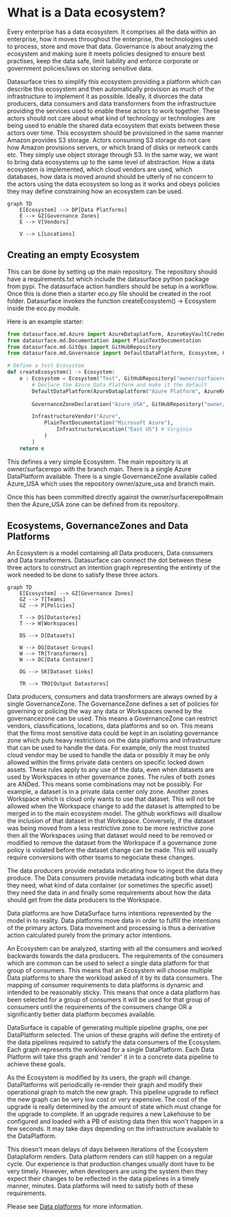 # What is a Data ecosystem?

Every enterprise has a data ecosystem. It comprises all the data within an enterprise, how it moves throughout the enterprise, the technologies used to process, store and move that data. Governance is about analyzing the ecosystem and making sure it meets policies designed to ensure best practises, keep the data safe, limit liability and enforce corporate or government policies/laws on storing sensitive data.

Datasurface tries to simplify this ecosystem providing a platform which can describe this ecosystem and then automatically provision as much of the infrastructure to implement it as possible. Ideally, it divorces the data producers, data consumers and data transformers from the infrastructure providing the services used to enable these actors to work together. These actors should not care about what kind of technology or technologies are being used to enable the shared data ecosystem that exists between these actors over time. This ecosystem should be provisioned in the same manner Amazon provides S3 storage. Actors consuming S3 storage do not care how Amazon provisions servers, or which brand of disks or network cards etc. They simply use object storage through S3. In the same way, we want to bring data ecosystems up to the same level of abstraction. How a data ecosystem is implemented, which cloud vendors are used, which databases, how data is moved around should be utterly of no concern to the actors using the data ecosystem so long as it works and obeys policies they may define constraining how an ecosystem can be used.

```mermaid
graph TD
    E[Ecosystem] --> DP[Data Platforms]
    E --> GZ[Governance Zones]
    E --> V[Vendors]

    V --> L[Locations]
```

## Creating an empty Ecosystem

This can be done by setting up the main repository. The repository should have a requirements.txt which include the datasurface python package from pypi. The datasurface action handlers should be setup in a workflow. Once this is done then a starter eco.py file should be created in the root folder. Datasurface invokes the function createEcosystem() -> Ecosystem inside the eco.py module.

Here is an example starter:

```python
from datasurface.md.Azure import AzureDataplatform, AzureKeyVaultCredential
from datasurface.md.Documentation import PlainTextDocumentation
from datasurface.md.GitOps import GitHubRepository
from datasurface.md.Governance import DefaultDataPlatform, Ecosystem, GovernanceZoneDeclaration, InfrastructureLocation, InfrastructureVendor

# Define a test Ecosystem
def createEcosystem() -> Ecosystem:
    e : Ecosystem = Ecosystem("Test", GitHubRepository("owner/surfacerepo", "main"),
        # Declare the Azure Data Platform and make it the default
        DefaultDataPlatform(AzureDataplatform("Azure Platform", AzureKeyVaultCredential("vault", "maincred"))),
                              
        GovernanceZoneDeclaration("Azure_USA", GitHubRepository("owner/azure_usa", "main")),

        InfrastructureVendor("Azure",
            PlainTextDocumentation("Microsoft Azure"),
                InfrastructureLocation("East US") # Virginia
            )
        )
    return e
```

This defines a very simple Ecosystem. The main repository is at owner/surfacerepo with the branch main. There is a single Azure DataPlatform available. There is a single GovernanceZone available called Azure_USA which uses the repository owner/azure_usa and branch main.

Once this has been committed directly against the owner/surfacerepo#main then the Azure_USA zone can be defined from its repository.

## Ecosystems, GovernanceZones and Data Platforms

An Ecosystem is a model containing all Data producers, Data consumers and Data transformers. Datasurface can connect the dot between these three actors to construct an intention graph representing the entirety of the work needed to be done to satisfy these three actors.

```mermaid
graph TD
    E[Ecosystem] --> GZ[Governance Zones] 
    GZ --> T[Teams]
    GZ --> P[Policies]

    T --> DS[Datastores]
    T --> W[Workspaces]

    DS --> D[Datasets]

    W --> DG[Dataset Groups]
    W --> TR[Transformers]
    W --> DC[Data Container]

    DG --> SK[Dataset Sinks]

    TR --> TRO[Output Datastores]
```

Data producers, consumers and data transformers are always owned by a single GovernanceZone. The GovernanceZone defines a set of policies for governing or policing the way any data or Workspaces owned by the governancezone can be used. This means a GovernanceZone can restrict vendors, classifications, locations, data platforms and so on. This means that the firms most sensitive data could be kept in an isolating governance zone which puts heavy restrictions on the data platforms and infrastructure that can be used to handle the data. For example, only the most trusted cloud vendor may be used to handle the data or possibly it may be only allowed within the firms private data centers on specific locked down assets. These rules apply to any use of the data, even when datasets are used by Workspaces in other governance zones. The rules of both zones are ANDed. This means some combinations may not be possibly. For example, a dataset is in a private data center only zone. Another zones Workspace which is cloud only wants to use that dataset. This will not be allowed when the Workspace change to add the dataset is attempted to be merged in to the main ecosystem model. The github workflows will disallow the inclusion of that dataset in that Workspace. Conversely, if the dataset was being moved from a less restrictive zone to be more restrictive zone then all the Workspaces using that dataset would need to be removed or modified to remove the dataset from the Workspace if a governance zone policy is violated before the dataset change can be made. This will usually require conversions with other teams to negociate these changes.

The data producers provide metadata indicating how to ingest the data they produce. The Data consumers provide metadata indicating both what data they need, what kind of data container (or sometimes the specific asset) they need the data in and finally some requirements about how the data should get from the data producers to the Workspace.

Data platforms are how DataSurface turns intentions represented by the model in to reality. Data platforms move data in order to fulfill the intentions of the primary actors. Data movement and processing is thus a derivative action calculated purely from the primary actor intentions.

An Ecosystem can be analyzed, starting with all the consumers and worked backwards towards the data producers. The requirements of the consumers which are common can be used to select a single data platform for that group of consumers. This means that an Ecosystem will choose multiple Data platforms to share the workload asked of it by its data consumers. The mapping of consumer requirements to data platforms is dynamic and intended to be reasonably sticky. This means that once a data platform has been selected for a group of consumers it will be used for that group of consumers until the requirements of the consumers change OR a significantly better data platform becomes available.

DataSurface is capable of generating multiple pipeline graphs, one per DataPlatform selected. The union of these graphs will define the entirety of the data pipelines required to satisfy the data consumers of the Ecosystem. Each graph represents the workload for a single DataPlatform. Each Data Platform will take this graph and 'render' it in to a concrete data pipeline to achieve these goals.

As the Ecosystem is modified by its users, the graph will change. DataPlatforms will periodically re-render their graph and modify their operational graph to match the new graph. This pipeline upgrade to reflect the new graph can be very low cost or very expensive. The cost of the upgrade is really determined by the amount of state which must change for the upgrade to complete. If an upgrade requires a new Lakehouse to be configured and loaded with a PB of existing data then this won't happen in a few seconds. It may take days depending on the infrastructure available to the DataPlatform.

This doesn't mean delays of days between iterations of the Ecosystem Dataplaform renders. Data platform renders can still happen on a regular cycle. Our experience is that production changes usually dont have to be very timely. However, when developers are using the system then they expect their changes to be reflected in the data pipelines in a timely manner, minutes. Data platforms will need to satisfy both of these requirements.

Please see [Data platforms](DataPlatform.md) for more information.
